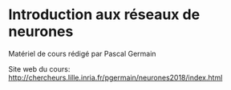 # Introduction aux réseaux de neurones

Matériel de cours rédigé par Pascal Germain

Site web du cours: http://chercheurs.lille.inria.fr/pgermain/neurones2018/index.html

